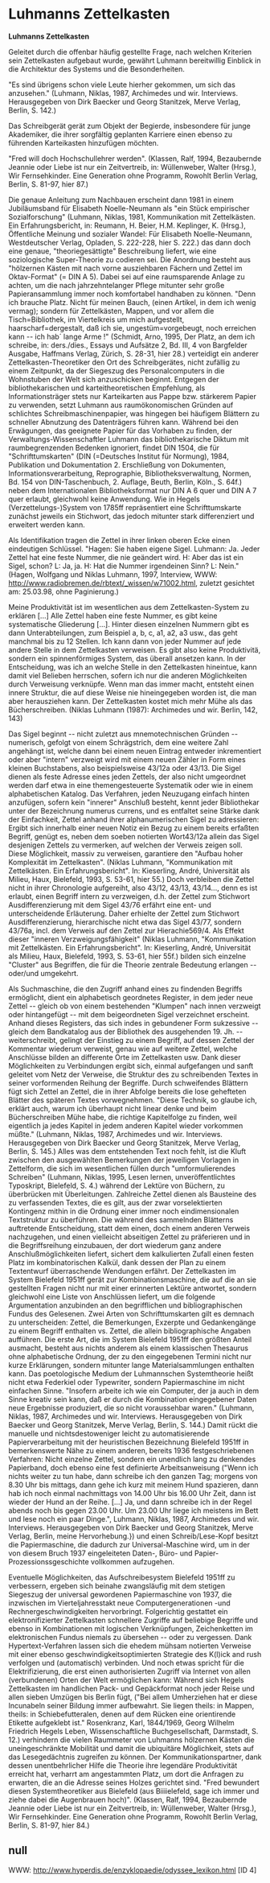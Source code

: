 # Luhmanns Zettelkasten

**Luhmanns Zettelkasten**

Geleitet durch die offenbar häufig gestellte Frage, nach welchen Kriterien sein Zettelkasten aufgebaut wurde, gewährt Luhmann bereitwillig Einblick in die Architektur des Systems und die Besonderheiten. 

"Es sind übrigens schon viele Leute hierher gekommen, um sich das anzusehen."
(Luhmann, Niklas, 1987, Archimedes und wir. Interviews. Herausgegeben von Dirk Baecker und Georg Stanitzek, Merve Verlag, Berlin, S. 142.)

Das Schreibgerät gerät zum Objekt der Begierde, insbesondere für junge Akademiker, die ihrer sorgfältig geplanten Karriere einen ebenso zu führenden Karteikasten hinzufügen möchten. 

"Fred will doch Hochschullehrer werden".
(Klassen, Ralf, 1994, Bezaubernde Jeannie oder Liebe ist nur ein Zeitvertreib, in: Wüllenweber, Walter (Hrsg.), Wir Fernsehkinder. Eine Generation ohne Programm, Rowohlt Berlin Verlag, Berlin, S. 81-97, hier 87.)

Die genaue Anleitung zum Nachbauen erscheint dann 1981 in einem Jubiläumsband für Elisabeth Noelle-Neumann als "ein Stück empirischer Sozialforschung" (Luhmann, Niklas, 1981, Kommunikation mit Zettelkästen. Ein Erfahrungsbericht, in: Reumann, H. Beier, H.M. Keplinger, K. (Hrsg.), Öffentliche Meinung und sozialer Wandel: Für Elisabeth Noelle-Neumann, Westdeutscher Verlag, Opladen, S. 222-228, hier S. 222.) das dann doch eine genaue, "theoriegesättigte" Beschreibung liefert, wie eine soziologische Super-Theorie zu codieren sei.
Die Anordnung besteht aus "hölzernen Kästen mit nach vorne ausziehbaren Fächern und Zettel im Oktav-Format" (= DIN A 5). Dabei sei auf eine raumsparende Anlage zu achten, um die nach jahrzehntelanger Pflege mitunter sehr große Papieransammlung immer noch komfortabel handhaben zu können. "Denn ich brauche Platz. Nicht für meinen Bauch, (einen Artikel, in dem ich wenig vermag); sondern für Zettelkästen, Mappen, und vor allem die Tisch=Bibliothek, im Viertelkreis um mich aufgestellt, haarscharf=dergestalt, daß ich sie, ungestüm=vorgebeugt, noch erreichen kann -- ich hab´ lange Arme !" (Schmidt, Arno, 1995, Der Platz, an dem ich schreibe, in: ders./dies., Essays und Aufsätze 2, Bd. III, 4 von Bargfelder Ausgabe, Haffmans Verlag, Zürich, S. 28-31, hier 28.) verteidigt ein anderer Zettelkasten-Theoretiker den Ort des Schreibgerätes, nicht zufällig zu einem Zeitpunkt, da der Siegeszug des Personalcomputers in die Wohnstuben der Welt sich anzuschicken beginnt. Entgegen der bibliothekarischen und karteitheoretischen Empfehlung, als Informationsträger stets nur Karteikarten aus Pappe bzw. stärkerem Papier zu verwenden, setzt Luhmann aus raumökonomischen Gründen auf schlichtes Schreibmaschinenpapier, was hingegen bei häufigem Blättern zu schneller Abnutzung des Datenträgers führen kann. Während bei den Erwägungen, das geeignete Papier für das Vorhaben zu finden, der Verwaltungs-Wissenschaftler Luhmann das bibliothekarische Diktum mit raumbegrenzenden Bedenken ignoriert, findet DIN 1504, die für "Schrifttumskarten" (DIN (=Deutsches Institut für Normung), 1984, Publikation und Dokumentation 2. Erschließung von Dokumenten, Informationsverarbeitung, Reprographie, Bibliotheksverwaltung, Normen, Bd. 154 von DIN-Taschenbuch, 2. Auflage, Beuth, Berlin, Köln., S. 64f.) neben dem Internationalen Bibliotheksformat nur DIN A 6 quer und DIN A 7 quer erlaubt, gleichwohl keine Anwendung. 
Wie in Hegels (Verzettelungs-)System von 1785ff repräsentiert eine Schrifttumskarte zunächst jeweils ein Stichwort, das jedoch mitunter stark differenziert und erweitert werden kann. 

Als Identifikation tragen die Zettel in ihrer linken oberen Ecke einen eindeutigen Schlüssel. 
"Hagen: Sie haben eigene Sigel. Luhmann: Ja. Jeder Zettel hat eine feste Nummer, die nie geändert wird. H: Aber das ist ein Sigel, schon? L: Ja, ja. H: Hat die Nummer irgendeinen Sinn? L: Nein."
(Hagen, Wolfgang und Niklas Luhmann, 1997, Interview, WWW: http://www.radiobremen.de/rbtext/_wissen/w71002.html, zuletzt gesichtet am: 25.03.98, ohne Paginierung.)

Meine Produktivität ist im wesentlichen aus dem Zettelkasten-System zu erklären [...]
Alle Zettel haben eine feste Nummer, es gibt keine systematische Gliederung [...]. Hinter diesen einzelnen Nummern gibt es dann Unterabteilungen, zum Beispiel a, b, c, a1, a2, a3 usw., das geht manchmal bis zu 12 Stellen. Ich kann dann von jeder Nummer auf jede andere Stelle in dem Zettelkasten verweisen.
Es gibt also keine Produktivitä, sondern ein spinnenförmiges System, das überall ansetzen kann. In der Entscheidung, was ich an welche Stelle in den Zettelkasten hineintue, kann damit viel Belieben herrschen, sofern ich nur die anderen Möglichkeiten durch Verweisung verknüpfe. Wenn man das immer macht, entsteht einen innere Struktur, die auf diese Weise nie hineingegeben worden ist, die man aber herausziehen kann. Der Zettelkasten kostet mich mehr Mühe als das Bücherschreiben.
(Niklas Luhmann (1987): Archimedes und wir. Berlin, 142, 143)

Das Sigel beginnt -- nicht zuletzt aus mnemotechnischen Gründen -- numerisch, gefolgt von einem Schrägstrich, dem eine weitere Zahl angehängt ist, welche dann bei einem neuen Eintrag entweder inkrementiert oder aber "intern" verzweigt wird mit einem neuen Zähler in Form eines kleinen Buchstabens, also beispielsweise 43/12a oder 43/13. Die Sigel dienen als feste Adresse eines jeden Zettels, der also nicht umgeordnet werden darf etwa in eine themengesteuerte Systematik oder wie in einem alphabetischen Katalog. Das Verfahren, jeden Neuzugang einfach hinten anzufügen, sofern kein "innerer" Anschluß besteht, kennt jeder Bibliothekar unter der Bezeichnung numerus currens, und es entfaltet seine Stärke dank der Einfachkeit, Zettel anhand ihrer alphanumerischen Sigel zu adressieren: Ergibt sich innerhalb einer neuen Notiz ein Bezug zu einem bereits erfaßten Begriff, genügt es, neben dem soeben notierten Wort43/12a allein das Sigel desjenigen Zettels zu vermerken, auf welchen der Verweis zeigen soll. Diese Möglichkeit, massiv zu verweisen, garantiere den "Aufbau hoher Komplexität im Zettelkasten".
(Niklas Luhmann, "Kommunikation mit Zettelkästen. Ein Erfahrungsbericht". In: Kieserling, André, Universität als Milieu, Haux, Bielefeld, 1993, S. 53-61, hier 55.)
Doch verbleiben die Zettel nicht in ihrer Chronologie aufgereiht, also 43/12, 43/13, 43/14..., denn es ist erlaubt, einen Begriff intern zu verzweigen, d.h. der Zettel zum Stichwort Ausdifferenzierung mit dem Sigel 43/76 erfährt eine ent- und unterscheidende Erläuterung. Daher erhielte der Zettel zum Stichwort Ausdifferenzierung, hierarchische nicht etwa das Sigel 43/77, sondern 43/76a, incl. dem Verweis auf den Zettel zur Hierachie569/4. Als Effekt dieser "inneren Verzweigungsfähigkeit" (Niklas Luhmann, "Kommunikation mit Zettelkästen. Ein Erfahrungsbericht". In: Kieserling, André, Universität als Milieu, Haux, Bielefeld, 1993, S. 53-61, hier 55f.) bilden sich einzelne "Cluster" aus Begriffen, die für die Theorie zentrale Bedeutung erlangen -- oder/und umgekehrt.

Als Suchmaschine, die den Zugriff anhand eines zu findenden Begriffs ermöglicht, dient ein alphabetisch geordnetes Register, in dem jeder neue Zettel -- gleich ob von einem bestehenden "Klumpen" nach innen verzweigt oder hintangefügt -- mit dem beigeordneten Sigel verzeichnet erscheint. Anhand dieses Registers, das sich indes in gebundener Form sukzessive -- gleich dem Bandkatalog aus der Bibliothek des ausgehenden 19. Jh. -- weiterschreibt, gelingt der Einstieg zu einem Begriff, auf dessen Zettel der Kommentar wiederum verweist, genau wie auf weitere Zettel, welche Anschlüsse bilden an differente Orte im Zettelkasten usw. Dank dieser Möglichkeiten zu Verbindungen ergibt sich, einmal aufgefangen und sanft geleitet vom Netz der Verweise, die Struktur des zu schreibenden Textes in seiner vorformenden Reihung der Begriffe. Durch schweifendes Blättern fügt sich Zettel an Zettel, die in ihrer Abfolge bereits die lose gehefteten Blätter des späteren Textes vorwegnehmen. "Diese Technik, so glaube ich, erklärt auch, warum ich überhaupt nicht linear denke und beim Bücherschreiben Mühe habe, die richtige Kapitelfolge zu finden, weil eigentlich ja jedes Kapitel in jedem anderen Kapitel wieder vorkommen müßte."
(Luhmann, Niklas, 1987, Archimedes und wir. Interviews. Herausgegeben von Dirk Baecker und Georg Stanitzek, Merve Verlag, Berlin, S. 145.)
Alles was dem entstehenden Text noch fehlt, ist die Kluft zwischen den ausgewählten Bemerkungen der jeweiligen Vorlagen in Zettelform, die sich im wesentlichen füllen durch "umformulierendes Schreiben" (Luhmann, Niklas, 1995, Lesen lernen, unveröffentlichtes Typoskript, Bielefeld, S. 4.) während der Lektüre von Büchern, zu überbrücken mit Überleitungen.
Zahlreiche Zettel dienen als Bausteine des zu verfassenden Textes, die es gilt, aus der zwar vorselektierten Kontingenz mithin in die Ordnung einer immer noch eindimensionalen Textstruktur zu überführen. Die während des sammelnden Blätterns auftretende Entscheidung, statt dem einen, doch einem anderen Verweis nachzugehen, und einen vielleicht abseitigen Zettel zu präferieren und in die Begriffsreihung einzubauen, der dort wiederum ganz andere Anschlußmöglichkeiten liefert, sichert dem kalkulierten Zufall einen festen Platz im kombinatorischen Kalkül, dank dessen der Plan zu einem Textentwurf überraschende Wendungen erfährt. Der Zettelkasten im System Bielefeld 1951ff gerät zur Kombinationsmaschine, die auf die an sie gestellten Fragen nicht nur mit einer erinnerten Lektüre antwortet, sondern gleichwohl eine Liste von Anschlüssen liefert, um die folgende Argumentation anzubinden an den begrifflichen und bibliographischen Fundus des Gelesenen. Zwei Arten von Schrifttumskarten gilt es demnach zu unterscheiden: Zettel, die Bemerkungen, Exzerpte und Gedankengänge zu einem Begriff enthalten vs. Zettel, die allein bibliographische Angaben aufführen. Die erste Art, die im System Bielefeld 1951ff den größten Anteil ausmacht, besteht aus nichts anderem als einem klassischen Thesaurus ohne alphabetische Ordnung, der zu den eingegebenen Termini nicht nur kurze Erklärungen, sondern mitunter lange Materialsammlungen enthalten kann. 
Das poetologische Medium der Luhmannschen Systemtheorie heißt nicht etwa Federkiel oder Typewriter, sondern Papiermaschine im nicht einfachen Sinne. "Insofern arbeite ich wie ein Computer, der ja auch in dem Sinne kreativ sein kann, daß er durch die Kombination eingegebener Daten neue Ergebnisse produziert, die so nicht voraussehbar waren."
(Luhmann, Niklas, 1987, Archimedes und wir. Interviews. Herausgegeben von Dirk Baecker und Georg Stanitzek, Merve Verlag, Berlin, S. 144.)
Damit rückt die manuelle und nichtsdestoweniger leicht zu automatisierende Papierverarbeitung mit der heuristischen Bezeichnung Bielefeld 1951ff in bemerkenswerte Nähe zu einem anderen, bereits 1936 festgeschriebenen Verfahren: Nicht einzelne Zettel, sondern ein unendlich lang zu denkendes Papierband, doch ebenso eine fest definierte Arbeitsanweisung ("Wenn ich nichts weiter zu tun habe, dann schreibe ich den ganzen Tag; morgens von 8.30 Uhr bis mittags, dann gehe ich kurz mit meinem Hund spazieren, dann hab ich noch einmal nachmittags von 14.00 Uhr bis 16.00 Uhr Zeit, dann ist wieder der Hund an der Reihe. [...] Ja, und dann schreibe ich in der Regel abends noch bis gegen 23.00 Uhr. Um 23.00 Uhr liege ich meistens im Bett und lese noch ein paar Dinge.", Luhmann, Niklas, 1987, Archimedes und wir. Interviews. Herausgegeben von Dirk Baecker und Georg Stanitzek, Merve Verlag, Berlin, meine Hervorhebung.}) und einen Schreib/Lese-Kopf besitzt die Papiermaschine, die dadurch zur Universal-Maschine wird, um in der von diesem Bruch 1937 eingeleiteten Daten-, Büro- und Papier-Prozessionssgeschichte vollkommen aufzugehen. 

Eventuelle Möglichkeiten, das Aufschreibesystem Bielefeld 1951ff zu verbessern, ergeben sich beinahe zwangsläufig mit dem stetigen Siegeszug der universal gewordenen Papiermaschine von 1937, die inzwischen im Vierteljahresstakt neue Computergenerationen -und Rechnergeschwindigkeiten hervorbringt. Folgerichtig gestattet ein elektronifizierter Zettelkasten schnellere Zugriffe auf beliebige Begriffe und ebenso in Kombinationen mit logischen Verknüpfungen, Zeichenketten im elektronischen Fundus niemals zu übersehen -- oder zu vergessen. Dank Hypertext-Verfahren lassen sich die ehedem mühsam notierten Verweise mit einer ebenso geschwindigkeitsoptimierten Strategie des K(l)ick and rush verfolgen und (automatisch) verbinden. Und noch etwas spricht für die Elektrifizierung, die erst einen authorisierten Zugriff via Internet von allen (verbundenen) Orten der Welt ermöglichen kann: Während sich Hegels Zettelkasten im handlichen Pack- und Gepäckformat noch jeder Reise und allen sieben Umzügen bis Berlin fügt, ("Bei allem Umherziehen hat er diese Incunabeln seiner Bildung immer aufbewahrt. Sie liegen theils: in Mappen, theils: in Schiebefutteralen, denen auf dem Rücken eine orientirende Etikette aufgeklebt ist." Rosenkranz, Karl, 1844/1969, Georg Wilhelm Friedrich Hegels Leben, Wissenschaftliche Buchgesellschaft, Darmstadt, S. 12.) verhindern die vielen Raummeter von Luhmanns hölzernen Kästen die uneingeschränkte Mobilität und damit die ubiquitäre Möglichkeit, stets auf das Lesegedächtnis zugreifen zu können. Der Kommunikationspartner, dank dessen unentbehrlicher Hilfe die Theorie ihre legendäre Produktivität erreicht hat, verharrt am angestammten Platz, um dort die Anfragen zu erwarten, die an die Adresse seines Holzes gerichtet sind. "Fred bewundert diesen Systemtheoretiker aus Bielefeld (aus Biiiielefeld, sage ich immer und ziehe dabei die Augenbrauen hoch)".
(Klassen, Ralf, 1994, Bezaubernde Jeannie oder Liebe ist nur ein Zeitvertreib, in: Wüllenweber, Walter (Hrsg.), Wir Fernsehkinder. Eine Generation ohne Programm, Rowohlt Berlin Verlag, Berlin, S. 81-97, hier 84.)

## null

WWW: http://www.hyperdis.de/enzyklopaedie/odyssee_lexikon.html [ID 4]

